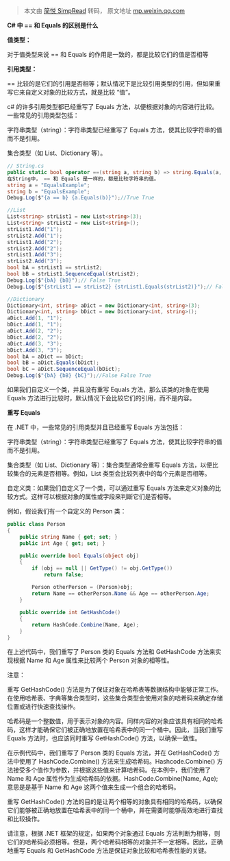 > 本文由 [简悦 SimpRead](http://ksria.com/simpread/) 转码， 原文地址 [mp.weixin.qq.com](https://mp.weixin.qq.com/s?__biz=Mzg2MjUzMzcyOA==&mid=2247484127&idx=1&sn=0353a566bc7bec28d5866ba4cdcd96cf&chksm=ce0723d0f970aac68b201c55b770c9c2f72c53fc78b025bbc02c5ca4ebce3102272d48dbf46b&scene=178&cur_album_id=3242994881078460418#rd)

**C# 中 == 和 Equals 的区别是什么**

**值类型：**

对于值类型来说 == 和 Equals 的作用是一致的，都是比较它们的值是否相等

**引用类型：**

== 比较的是它们的引用是否相等；默认情况下是比较引用类型的引用，但如果重写它来自定义对象的比较方式，就是比较 “值”。

c# 的许多引用类型都已经重写了 Equals 方法，以便根据对象的内容进行比较。一些常见的引用类型包括：

字符串类型（string）：字符串类型已经重写了 Equals 方法，使其比较字符串的值而不是引用。

集合类型（如 List、Dictionary 等）。

```c#
// String.cs
public static bool operator ==(string a, string b) => string.Equals(a, b);
在String中， == 和 Equals 是一样的，都是比较字符串的值。
string a = "EqualsExample";
string b = "EqualsExample";
Debug.Log($"{a == b} {a.Equals(b)}");//True True

//List
List<string> strList1 = new List<string>(3);
List<string> strList2 = new List<string>();
strList1.Add("1");
strList2.Add("1");
strList1.Add("2");
strList2.Add("2");
strList1.Add("3");
strList2.Add("3");
bool bA = strList1 == strList2;
bool bB = strList1.SequenceEqual(strList2);
Debug.Log($"{bA} {bB}");// False True  
Debug.Log($"{strList1 == strList2} {strList1.Equals(strList2)}");// False False

//Dictionary
Dictionary<int, string> aDict = new Dictionary<int, string>(3);
Dictionary<int, string> bDict = new Dictionary<int, string>();
aDict.Add(1, "1");
bDict.Add(1, "1");
aDict.Add(2, "2");
bDict.Add(2, "2");
aDict.Add(3, "3");
bDict.Add(3, "3");
bool bA = aDict == bDict;
bool bB = aDict.Equals(bDict);
bool bC = aDict.SequenceEqual(bDict);
Debug.Log($"{bA} {bB} {bC}");//False False True
```



如果我们自定义一个类，并且没有重写 Equals 方法，那么该类的对象在使用 Equals 方法进行比较时，默认情况下会比较它们的引用，而不是内容。

**重写 Equals**

在 .NET 中，一些常见的引用类型并且已经重写 Equals 方法包括：

字符串类型（string）：字符串类型已经重写了 Equals 方法，使其比较字符串的值而不是引用。

集合类型（如 List、Dictionary 等）：集合类型通常会重写 Equals 方法，以便比较集合的元素是否相等。例如，List 类型会比较列表中的每个元素是否相等。

自定义类：如果我们自定义了一个类，可以通过重写 Equals 方法来定义对象的比较方式。这样可以根据对象的属性或字段来判断它们是否相等。

例如，假设我们有一个自定义的 Person 类：

```c#
public class Person
{
    public string Name { get; set; }
    public int Age { get; set; }

    public override bool Equals(object obj)
    {
        if (obj == null || GetType() != obj.GetType())
            return false;

        Person otherPerson = (Person)obj;
        return Name == otherPerson.Name && Age == otherPerson.Age;
    }

    public override int GetHashCode()
    {
        return HashCode.Combine(Name, Age);
    }
}
```

在上述代码中，我们重写了 Person 类的 Equals 方法和 GetHashCode 方法来实现根据 Name 和 Age 属性来比较两个 Person 对象的相等性。

注意：

重写 GetHashCode() 方法是为了保证对象在哈希表等数据结构中能够正常工作。在使用哈希表、字典等集合类型时，这些集合类型会使用对象的哈希码来确定存储位置或进行快速查找操作。

哈希码是一个整数值，用于表示对象的内容。同样内容的对象应该具有相同的哈希码，这样才能确保它们被正确地放置在哈希表中的同一个桶中。因此，当我们重写 Equals 方法时，也应该同时重写 GetHashCode() 方法，以确保一致性。

在示例代码中，我们重写了 Person 类的 Equals 方法，并在 GetHashCode() 方法中使用了 HashCode.Combine() 方法来生成哈希码。Hashcode.Combine() 方法接受多个值作为参数，并根据这些值来计算哈希码。在本例中，我们使用了 Name 和 Age 属性作为生成哈希码的依据。HashCode.Combine(Name, Age); 意思是是基于 Name 和 Age 这两个值来生成一个组合的哈希码。

重写 GetHashCode() 方法的目的是让两个相等的对象具有相同的哈希码，以确保它们能够被正确地放置在哈希表中的同一个桶中，并在需要时能够高效地进行查找和比较操作。

请注意，根据 .NET 框架的规定，如果两个对象通过 Equals 方法判断为相等，则它们的哈希码必须相等。但是，两个哈希码相等的对象并不一定相等。因此，正确地重写 Equals 和 GetHashCode 方法是保证对象比较和哈希表性能的关键。